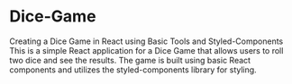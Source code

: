 # Dice-Game
Creating a Dice Game in React using Basic Tools and Styled-Components  This is a simple React application for a Dice Game that allows users to roll two dice and see the results. The game is built using basic React components and utilizes the styled-components library for styling.
